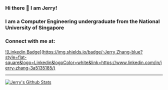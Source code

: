 <!--
**Lucria/Lucria** is a ✨ _special_ ✨ repository because its `README.md` (this file) appears on your GitHub profile.

Here are some ideas to get you started:

- 🔭 I’m currently working on ...
- 🌱 I’m currently learning ...
- 👯 I’m looking to collaborate on ...
- 🤔 I’m looking for help with ...
- 💬 Ask me about ...
- 📫 How to reach me: ...
- 😄 Pronouns: ...
- ⚡ Fun fact: ...
-->
### Hi there 👋 I am Jerry!

### I am a Computer Engineering undergraduate from the National University of Singapore

### Connect with me at:
[![Linkedin Badge](https://img.shields.io/badge/-Jerry Zhang-blue?style=flat-square&logo=Linkedin&logoColor=white&link=https://www.linkedin.com/in/jerry-zhang-3a5135185/)](https://www.linkedin.com/in/jerry-zhang-3a5135185/)

---

<a href="https://github.com/lucria">
<img align="center" alt="Jerry's Github Stats" src="https://github-readme-stats.codestackr.vercel.app/api?username=lucria&show_icons=true&hide_border=true&count_private=true&include_all_commits=true&theme=radical" /></a>